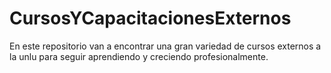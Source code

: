# CursosYCapacitacionesExternos

En este repositorio van a encontrar una gran variedad de cursos externos a la unlu
para seguir aprendiendo y creciendo profesionalmente. 
